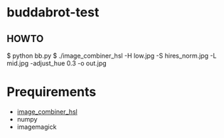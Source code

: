 buddabrot-test
==============

## HOWTO

$ python bb.py
$ ./image_combiner_hsl -H low.jpg -S hires_norm.jpg -L mid.jpg -adjust_hue 0.3 -o out.jpg

# Prequirements

* [image_combiner_hsl](https://github.com/yalue/image_combiner_hsl)
* numpy
* imagemagick

